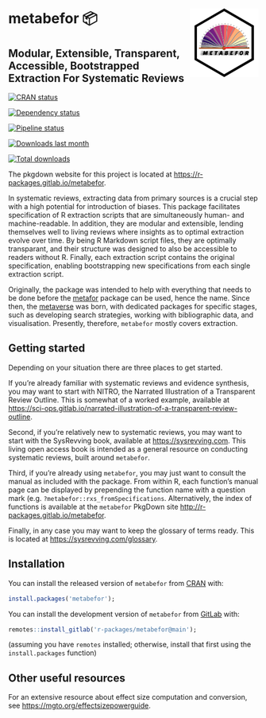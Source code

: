 
<!-- README.md is generated from README.Rmd. Please edit that file -->

# <img src='man/figures/logo.png' align="right" height="138" /> metabefor 📦

## Modular, Extensible, Transparent, Accessible, Bootstrapped Extraction For Systematic Reviews

<!-- badges: start -->

[![CRAN
status](https://www.r-pkg.org/badges/version/metabefor)](https://cran.r-project.org/package=metabefor)

[![Dependency
status](https://tinyverse.netlify.com/badge/metabefor)](https://CRAN.R-project.org/package=metabefor)

[![Pipeline
status](https://gitlab.com/r-packages/metabefor/badges/main/pipeline.svg)](https://gitlab.com/r-packages/metabefor/-/commits/main)

[![Downloads last
month](https://cranlogs.r-pkg.org/badges/last-month/metabefor?color=brightgreen)](https://cran.r-project.org/package=metabefor)

[![Total
downloads](https://cranlogs.r-pkg.org/badges/grand-total/metabefor?color=brightgreen)](https://cran.r-project.org/package=metabefor)

<!-- [![Coverage status](https://codecov.io/gl/r-packages/metabefor/branch/main/graph/badge.svg)](https://app.codecov.io/gl/r-packages/metabefor?branch=main) -->
<!-- badges: end -->

The pkgdown website for this project is located at
<https://r-packages.gitlab.io/metabefor>.

<!--------------------------------------------->
<!-- Start of a custom bit for every package -->
<!--------------------------------------------->

In systematic reviews, extracting data from primary sources is a crucial
step with a high potential for introduction of biases. This package
facilitates specification of R extraction scripts that are
simultaneously human- and machine-readable. In addition, they are
modular and extensible, lending themselves well to living reviews where
insights as to optimal extraction evolve over time. By being R Markdown
script files, they are optimally transparant, and their structure was
designed to also be accessible to readers without R. Finally, each
extraction script contains the original specification, enabling
bootstrapping new specifications from each single extraction script.

Originally, the package was intended to help with everything that needs
to be done before the [metafor](https://metafor-project.org) package can
be used, hence the name. Since then, the
[metaverse](https://rmetaverse.github.io/) was born, with dedicated
packages for specific stages, such as developing search strategies,
working with bibliographic data, and visualisation. Presently,
therefore, `metabefor` mostly covers extraction.

## Getting started

Depending on your situation there are three places to get started.

If you’re already familiar with systematic reviews and evidence
synthesis, you may want to start with NITRO, the Narrated Illustration
of a Transparent Review Outline. This is somewhat of a worked example,
available at
<https://sci-ops.gitlab.io/narrated-illustration-of-a-transparent-review-outline>.

Second, if you’re relatively new to systematic reviews, you may want to
start with the SysRevving book, available at <https://sysrevving.com>.
This living open access book is intended as a general resource on
conducting systematic reviews, built around `metabefor`.

Third, if you’re already using `metabefor`, you may just want to consult
the manual as included with the package. From within R, each function’s
manual page can be displayed by prepending the function name with a
question mark (e.g. `?metabefor::rxs_fromSpecifications`. Alternatively,
the index of functions is available at the `metabefor` PkgDown site
<http://r-packages.gitlab.io/metabefor>.

Finally, in any case you may want to keep the glossary of terms ready.
This is located at <https://sysrevving.com/glossary>.

<!--------------------------------------------->
<!--  End of a custom bit for every package  -->
<!--------------------------------------------->

## Installation

You can install the released version of `metabefor` from
[CRAN](https://CRAN.R-project.org) with:

``` r
install.packages('metabefor');
```

You can install the development version of `metabefor` from
[GitLab](https://about.gitlab.com) with:

``` r
remotes::install_gitlab('r-packages/metabefor@main');
```

(assuming you have `remotes` installed; otherwise, install that first
using the `install.packages` function)

<!-- You can install the cutting edge development version (own risk, don't try this at home, etc)  of `metabefor` from [GitLab](https://about.gitlab.com) with: -->
<!--------------------------------------------->
<!-- Start of a custom bit for every package -->
<!--------------------------------------------->

## Other useful resources

For an extensive resource about effect size computation and conversion,
see <https://mgto.org/effectsizepowerguide>.

<!--------------------------------------------->
<!--  End of a custom bit for every package  -->
<!--------------------------------------------->
